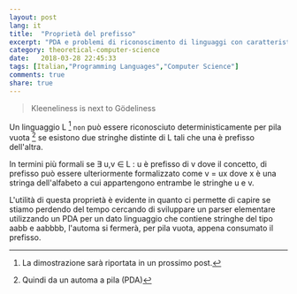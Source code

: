 ```yaml
---
layout: post
lang: it
title:  "Proprietà del prefisso"
excerpt: "PDA e problemi di riconoscimento di linguaggi con caratteristiche particolari."
category: theoretical-computer-science
date:   2018-03-28 22:45:33
tags: [Italian,"Programming Languages","Computer Science"]
comments: true
share: true
---
```

   
> Kleeneliness is next to Gödeliness 

Un linguaggio L [^footnote1] `non` può essere riconosciuto deterministicamente per pila vuota [^footnote2] se esistono due stringhe distinte di L tali che una è prefisso dell'altra. 

In termini più formali se &exist; u,v &isin; L : u è prefisso di v dove il concetto, di prefisso può essere ulteriormente formalizzato come v = ux dove x è una stringa dell'alfabeto a cui appartengono entrambe le stringhe u e v.

L'utilità di questa proprietà è evidente in quanto ci permette di capire se stiamo perdendo del tempo cercando di sviluppare un parser elementare utilizzando un PDA per un dato linguaggio che contiene stringhe del tipo aabb e aabbbb, l'automa si fermerà, per pila vuota, appena consumato il prefisso.

[^footnote1]: La dimostrazione sarà riportata in un prossimo post.
[^footnote2]: Quindi da un automa a pila (PDA)